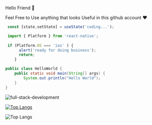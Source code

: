 Hello Friend 🙂



  Feel Free to Use anything that looks Useful in this github account ❤️


```js
 const [state,setState] = useState('coding...');
```

```js
 import { Platform } from 'react-native';
 
 if (Platform.OS === 'ios' ) {
      alert('ready for doing business');
      return;
    }
```

```java
public class HelloWorld {
    public static void main(String[] args) {
        System.out.println("Hello World");
    }
}
```

![full-stack-development](https://user-images.githubusercontent.com/77829205/124051039-9ab94900-da13-11eb-9654-1d79bf3cfe37.gif)


[![Top Langs](https://github-readme-stats.vercel.app/api/top-langs/?username=karimbaggari)](https://github.com/anuraghazra/github-readme-stats)

![Top Langs](https://github-readme-stats.vercel.app/api/top-langs/?username=karimbaggari&hide=javascript,css,scss,html&theme=tokyonight)


